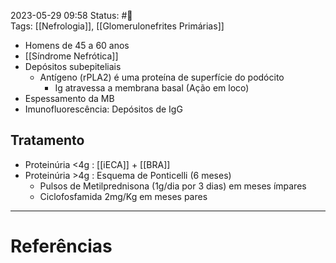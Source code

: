 2023-05-29 09:58
Status: #🌱  
Tags: [[Nefrologia]], [[Glomerulonefrites Primárias]]
<br/>
- Homens de 45 a 60 anos
- [[Síndrome Nefrótica]]
- Depósitos subepiteliais
	- Antígeno (rPLA2) é uma proteína de superfície do podócito
		- Ig atravessa a membrana basal (Ação em loco)
- Espessamento da MB
- Imunofluorescência: Depósitos de IgG
## Tratamento
- Proteinúria <4g : [[iECA]] + [[BRA]]
- Proteinúria >4g : Esquema de Ponticelli (6 meses)
	- Pulsos de Metilprednisona (1g/dia por 3 dias) em meses ímpares
	- Ciclofosfamida 2mg/Kg em meses pares
____
# Referências

